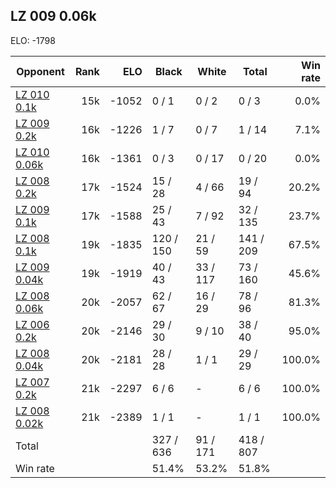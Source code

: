 ## LZ 009 0.06k ##

ELO: -1798

Opponent | Rank | ELO | Black | White | Total | Win rate
---------|-----:|----:|-------|-------|-------|-------:
[LZ 010 0.1k](LZ%20010%200.1k.md) | 15k | -1052 | 0 / 1 | 0 / 2 | 0 / 3 | 0.0%
[LZ 009 0.2k](LZ%20009%200.2k.md) | 16k | -1226 | 1 / 7 | 0 / 7 | 1 / 14 | 7.1%
[LZ 010 0.06k](LZ%20010%200.06k.md) | 16k | -1361 | 0 / 3 | 0 / 17 | 0 / 20 | 0.0%
[LZ 008 0.2k](LZ%20008%200.2k.md) | 17k | -1524 | 15 / 28 | 4 / 66 | 19 / 94 | 20.2%
[LZ 009 0.1k](LZ%20009%200.1k.md) | 17k | -1588 | 25 / 43 | 7 / 92 | 32 / 135 | 23.7%
[LZ 008 0.1k](LZ%20008%200.1k.md) | 19k | -1835 | 120 / 150 | 21 / 59 | 141 / 209 | 67.5%
[LZ 009 0.04k](LZ%20009%200.04k.md) | 19k | -1919 | 40 / 43 | 33 / 117 | 73 / 160 | 45.6%
[LZ 008 0.06k](LZ%20008%200.06k.md) | 20k | -2057 | 62 / 67 | 16 / 29 | 78 / 96 | 81.3%
[LZ 006 0.2k](LZ%20006%200.2k.md) | 20k | -2146 | 29 / 30 | 9 / 10 | 38 / 40 | 95.0%
[LZ 008 0.04k](LZ%20008%200.04k.md) | 20k | -2181 | 28 / 28 | 1 / 1 | 29 / 29 | 100.0%
[LZ 007 0.2k](LZ%20007%200.2k.md) | 21k | -2297 | 6 / 6 | - | 6 / 6 | 100.0%
[LZ 008 0.02k](LZ%20008%200.02k.md) | 21k | -2389 | 1 / 1 | - | 1 / 1 | 100.0%
Total | | | 327 / 636 | 91 / 171 | 418 / 807 | 
Win rate| | | 51.4% | 53.2% | 51.8% | 
